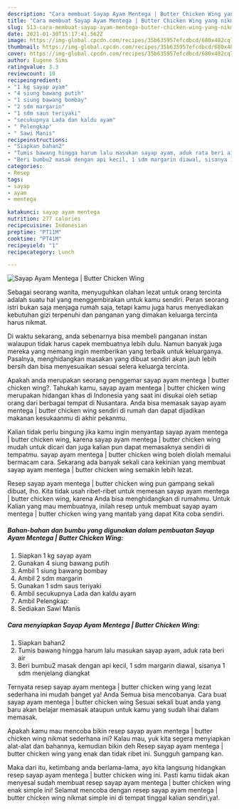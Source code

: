 ```yaml
---
description: "Cara membuat Sayap Ayam Mentega | Butter Chicken Wing yang nikmat dan Mudah Dibuat"
title: "Cara membuat Sayap Ayam Mentega | Butter Chicken Wing yang nikmat dan Mudah Dibuat"
slug: 513-cara-membuat-sayap-ayam-mentega-butter-chicken-wing-yang-nikmat-dan-mudah-dibuat
date: 2021-01-30T15:17:41.562Z
image: https://img-global.cpcdn.com/recipes/35b635957efcdbcd/680x482cq70/sayap-ayam-mentega-butter-chicken-wing-foto-resep-utama.jpg
thumbnail: https://img-global.cpcdn.com/recipes/35b635957efcdbcd/680x482cq70/sayap-ayam-mentega-butter-chicken-wing-foto-resep-utama.jpg
cover: https://img-global.cpcdn.com/recipes/35b635957efcdbcd/680x482cq70/sayap-ayam-mentega-butter-chicken-wing-foto-resep-utama.jpg
author: Eugene Sims
ratingvalue: 3.3
reviewcount: 10
recipeingredient:
- "1 kg sayap ayam"
- "4 siung bawang putih"
- "1 siung bawang bombay"
- "2 sdm margarin"
- "1 sdm saus teriyaki"
- "secukupnya Lada dan kaldu ayam"
- " Pelengkap"
- " Sawi Manis"
recipeinstructions:
- "Siapkan bahan2"
- "Tumis bawang hingga harum lalu masukan sayap ayam, aduk rata beri air"
- "Beri bumbu2 masak dengan api kecil, 1 sdm margarin diawal, sisanya 1 sdm menjelang diangkat"
categories:
- Resep
tags:
- sayap
- ayam
- mentega

katakunci: sayap ayam mentega 
nutrition: 277 calories
recipecuisine: Indonesian
preptime: "PT11M"
cooktime: "PT41M"
recipeyield: "1"
recipecategory: Lunch

---
```



![Sayap Ayam Mentega | Butter Chicken Wing](https://img-global.cpcdn.com/recipes/35b635957efcdbcd/680x482cq70/sayap-ayam-mentega-butter-chicken-wing-foto-resep-utama.jpg)

Sebagai seorang wanita, menyuguhkan olahan lezat untuk orang tercinta adalah suatu hal yang menggembirakan untuk kamu sendiri. Peran seorang istri bukan saja menjaga rumah saja, tetapi kamu juga harus menyediakan kebutuhan gizi terpenuhi dan panganan yang dimakan keluarga tercinta harus nikmat.

Di waktu  sekarang, anda sebenarnya bisa membeli panganan instan walaupun tidak harus capek membuatnya lebih dulu. Namun banyak juga mereka yang memang ingin memberikan yang terbaik untuk keluarganya. Pasalnya, menghidangkan masakan yang dibuat sendiri akan jauh lebih bersih dan bisa menyesuaikan sesuai selera keluarga tercinta. 



Apakah anda merupakan seorang penggemar sayap ayam mentega | butter chicken wing?. Tahukah kamu, sayap ayam mentega | butter chicken wing merupakan hidangan khas di Indonesia yang saat ini disukai oleh setiap orang dari berbagai tempat di Nusantara. Anda bisa memasak sayap ayam mentega | butter chicken wing sendiri di rumah dan dapat dijadikan makanan kesukaanmu di akhir pekanmu.

Kalian tidak perlu bingung jika kamu ingin menyantap sayap ayam mentega | butter chicken wing, karena sayap ayam mentega | butter chicken wing mudah untuk dicari dan juga kalian pun dapat memasaknya sendiri di tempatmu. sayap ayam mentega | butter chicken wing boleh diolah memalui bermacam cara. Sekarang ada banyak sekali cara kekinian yang membuat sayap ayam mentega | butter chicken wing semakin lebih lezat.

Resep sayap ayam mentega | butter chicken wing pun gampang sekali dibuat, lho. Kita tidak usah ribet-ribet untuk memesan sayap ayam mentega | butter chicken wing, karena Anda bisa menghidangkan di rumahmu. Untuk Kalian yang mau membuatnya, inilah resep untuk membuat sayap ayam mentega | butter chicken wing yang mantab yang dapat Kita coba sendiri.

<!--inarticleads1-->

##### Bahan-bahan dan bumbu yang digunakan dalam pembuatan Sayap Ayam Mentega | Butter Chicken Wing:

1. Siapkan 1 kg sayap ayam
1. Gunakan 4 siung bawang putih
1. Ambil 1 siung bawang bombay
1. Ambil 2 sdm margarin
1. Gunakan 1 sdm saus teriyaki
1. Ambil secukupnya Lada dan kaldu ayam
1. Ambil  Pelengkap:
1. Sediakan  Sawi Manis




<!--inarticleads2-->

##### Cara menyiapkan Sayap Ayam Mentega | Butter Chicken Wing:

1. Siapkan bahan2
1. Tumis bawang hingga harum lalu masukan sayap ayam, aduk rata beri air
1. Beri bumbu2 masak dengan api kecil, 1 sdm margarin diawal, sisanya 1 sdm menjelang diangkat




Ternyata resep sayap ayam mentega | butter chicken wing yang lezat sederhana ini mudah banget ya! Anda Semua bisa mencobanya. Cara buat sayap ayam mentega | butter chicken wing Sesuai sekali buat anda yang baru akan belajar memasak ataupun untuk kamu yang sudah lihai dalam memasak.

Apakah kamu mau mencoba bikin resep sayap ayam mentega | butter chicken wing nikmat sederhana ini? Kalau mau, yuk kita segera menyiapkan alat-alat dan bahannya, kemudian bikin deh Resep sayap ayam mentega | butter chicken wing yang enak dan tidak ribet ini. Sungguh gampang kan. 

Maka dari itu, ketimbang anda berlama-lama, ayo kita langsung hidangkan resep sayap ayam mentega | butter chicken wing ini. Pasti kamu tiidak akan menyesal sudah membuat resep sayap ayam mentega | butter chicken wing enak simple ini! Selamat mencoba dengan resep sayap ayam mentega | butter chicken wing nikmat simple ini di tempat tinggal kalian sendiri,ya!.

